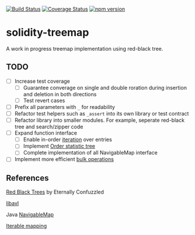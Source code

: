 [![Build Status](https://travis-ci.org/saurfang/solidity-treemap.svg?branch=master)](https://travis-ci.org/saurfang/solidity-treemap)
[![Coverage Status](https://coveralls.io/repos/github/saurfang/solidity-treemap/badge.svg?branch=master)](https://coveralls.io/github/saurfang/solidity-treemap?branch=master)
[![npm version](https://badge.fury.io/js/solidity-treemap.svg)](https://badge.fury.io/js/solidity-treemap)

# solidity-treemap

A work in progress treemap implementation using red-black tree.

## TODO

- [ ] Increase test coverage
  - [ ] Guarantee converage on single and double roration during insertion and deletion in both directions
  - [ ] Test revert cases
- [ ] Prefix all parameters with `_` for readability
- [ ] Refactor test helpers such as `_assert` into its own library or test contract
- [ ] Refactor library into smaller modules. For example, seperate red-black tree and search/zipper code
- [ ] Expand function interface
  - [ ] Enable in-order [iteration](https://github.com/ethereum/dapp-bin/blob/master/library/iterable_mapping.sol) over entries
  - [ ] Implement [Order statistic tree](https://en.wikipedia.org/wiki/Order_statistic_tree)
  - [ ] Complete implementation of all NavigableMap interface
- [ ] Implement more efficient [bulk operations](https://en.wikipedia.org/wiki/Red%E2%80%93black_tree#Set_operations_and_bulk_operations)

## References

[Red Black Trees](http://eternallyconfuzzled.com/tuts/datastructures/jsw_tut_rbtree.aspx) by Eternally Confuzzled

[libavl](http://adtinfo.org/libavl.html/prb.c.txt)

Java [NavigableMap](https://docs.oracle.com/javase/8/docs/api/java/util/NavigableMap.html)

[Iterable mapping](https://github.com/ethereum/dapp-bin/blob/master/library/iterable_mapping.sol)
